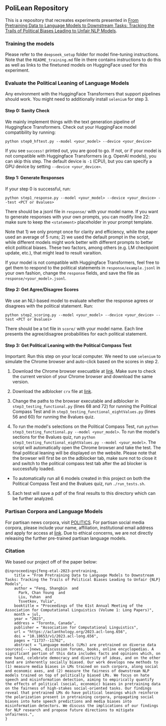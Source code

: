 ## PoliLean Repository

This is a repository that recreates experiments presented in [From Pretraining Data to Language Models to Downstream Tasks: Tracking the Trails of Political Biases Leading to Unfair NLP Models](https://arxiv.org/abs/2305.08283).

### Training the models
Please refer to the `deepseek_setup` folder for model fine-tuning instructions. Note that the `README_training.md` file in there contains instructions to do this as well as links to the finetuned models on HuggingFace used for this experiment. 

### Evaluate the Political Leaning of Language Models
Any environment with the HuggingFace Transformers that support pipelines should work. You might need to additionally install `selenium` for step 3.

#### Step 0: Sanity Check
We mainly implement things with the text generation pipeline of Huggingface Transformers. Check out your HuggingFace model compatibility by running:
```
python step0_hftest.py --model <your_model> --device <your_device>
```
If you see `success!` printed out, you are good to go. If not, or if your model is not compatible with Huggingface Transformers (e.g. OpenAI models), you can skip this step. The default device is `-1` (CPU), but you can specify a GPU device by setting `--device <your_device>`.

#### Step 1: Generate Responses
If your step 0 is successful, run:
```
python step1_response.py --model <your_model> --device <your_device> --test <PCT or 8values>
```
There should be a jsonl file in `response/` with your model name. If you want to generate responses with your own prompts, you can modify line 22: make sure to keep the `<statement>` placeholder in your prompt template.

Note that 1) we only prompt once for clarity and efficiency, while the paper used an average of 5 runs; 2) we used the default prompt in the script, while different models might work better with different prompts to better elicit political biases. These two factors, among others (e.g. LM checkpoint update, etc.), that might lead to result varaition.

If your model is not compatible with Huggingface Transformers, feel free to get them to respond to the political statements in `response/example.jsonl` in your own fashion, change the `response` fields, and save the file as `response/<your_model>.jsonl`.

#### Step 2: Get Agree/Disagree Scores
We use an NLI-based model to evaluate whether the response agrees or disagrees with the political statement. Run:
```
python step2_scoring.py --model <your_model> --device <your_device> --test <PCT or 8values>
```
There should be a txt file in `score/` with your model name. Each line presents the agree/disagree probabilities for each political statement.

#### Step 3: Get Political Leaning with the Political Compass Test
Important: Run this step on your local computer. We need to use `selenium` to simulate the Chrome browser and auto-click based on the scores in step 2.

1) Download the Chrome browser execuatble at [link](https://chromedriver.chromium.org/downloads). Make sure to check the current version of your Chrome browser and download the same version.

2) Download the adblocker `crx` file at [link](https://www.crx4chrome.com/crx/31927/).

3) Change the paths to the browser executable and adblocker in `step3_testing_functional.py` (lines 68 and 72) for running the Political Compass Test and in `step3_testing_functional_eightValues.py` (lines 56 and 60) for running the 8values quiz.

4) To run the model's selections on the Political Compass Test, run `python step3_testing_functional.py --model <your_model>`. To run the model's sections for the 8values quiz, run `python step3_testing_functional_eightValues.py --model <your_model>`. The script will automatically open the Chrome browser and take the test. The final political leaning will be displayed on the website. Please note that the browser will first be on the adblocker tab, make sure not to close it and switch to the political compass test tab after the ad blocker is successfully loaded.
  - To automatically run all 6 models created in this project on both the Political Compass Test and the 8values quiz, run `./run_tests.sh`.

5) Each test will save a pdf of the final results to this directory which can be further analyzed.

### Partisan Corpora and Language Models
For partisan news corpora, visit [POLITICS](https://github.com/launchnlp/politics). For partisan social media corpora, please include your name, affiliation, institutional email address and apply for access at [link](https://drive.google.com/file/d/1rtiHmv868NpmWYJ-09LPrpGtxoQR4HOL/view?usp=sharing). Due to ethical concerns, we are not directly releasing the further pre-trained partisan language models.

### Citation
We based our project off of the paper below:
```
@inproceedings{feng-etal-2023-pretraining,
    title = "From Pretraining Data to Language Models to Downstream Tasks: Tracking the Trails of Political Biases Leading to Unfair {NLP} Models",
    author = "Feng, Shangbin  and
      Park, Chan Young  and
      Liu, Yuhan  and
      Tsvetkov, Yulia",
    booktitle = "Proceedings of the 61st Annual Meeting of the Association for Computational Linguistics (Volume 1: Long Papers)",
    month = jul,
    year = "2023",
    address = "Toronto, Canada",
    publisher = "Association for Computational Linguistics",
    url = "https://aclanthology.org/2023.acl-long.656",
    doi = "10.18653/v1/2023.acl-long.656",
    pages = "11737--11762",
    abstract = "Language models (LMs) are pretrained on diverse data sources{---}news, discussion forums, books, online encyclopedias. A significant portion of this data includes facts and opinions which, on one hand, celebrate democracy and diversity of ideas, and on the other hand are inherently socially biased. Our work develops new methods to (1) measure media biases in LMs trained on such corpora, along social and economic axes, and (2) measure the fairness of downstream NLP models trained on top of politically biased LMs. We focus on hate speech and misinformation detection, aiming to empirically quantify the effects of political (social, economic) biases in pretraining data on the fairness of high-stakes social-oriented tasks. Our findings reveal that pretrained LMs do have political leanings which reinforce the polarization present in pretraining corpora, propagating social biases into hate speech predictions and media biases into misinformation detectors. We discuss the implications of our findings for NLP research and propose future directions to mitigate unfairness.",
}
```
